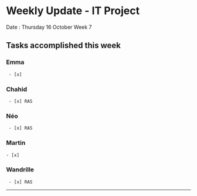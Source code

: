 # Weekly Update - IT Project

Date : Thursday 16 October
Week 7

## Tasks accomplished this week

### Emma

` - [x]`

### Chahid

` - [x] RAS`

### Néo 

` - [x] RAS`

### Martin

` - [x] `

### Wandrille

` - [x] RAS`

---
